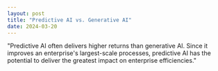 ```yaml
---
layout: post
title: "Predictive AI vs. Generative AI"
date: 2024-03-20
---
```


"Predictive AI often delivers higher returns than generative AI. Since it improves an enterprise's largest-scale processes, predictive AI has the potential to deliver the greatest impact on enterprise efficiencies."
